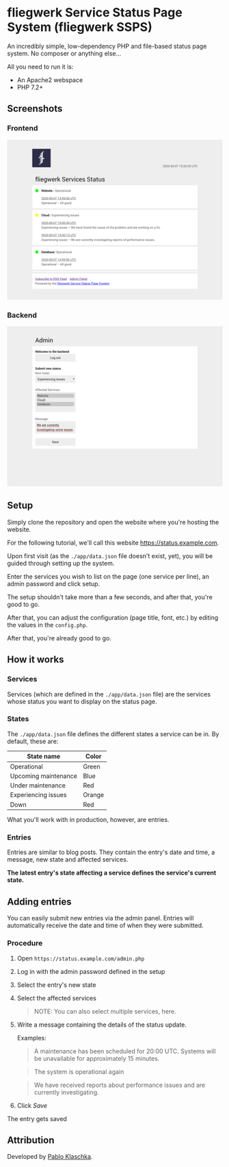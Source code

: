 # fliegwerk Service Status Page System (fliegwerk SSPS)
An incredibly simple, low-dependency PHP and file-based status 
page system. No composer or anything else...

All you need to run it is:
- An Apache2 webspace
- PHP 7.2+

## Screenshots
### Frontend
![Frontend UI](screenshot-frontend.png)
### Backend
![Backend UI](screenshot-backend.png)

## Setup
Simply clone the repository and open the website where you're hosting the website.

For the following tutorial, we'll call this website https://status.example.com.

Upon first visit (as the `./app/data.json` file doesn't exist, 
yet), you will be guided through setting up the system.

Enter the services you wish to list on the page (one service per line), 
an admin password and click setup.

The setup shouldn't take more than a few seconds, and after that, 
you're good to go.

After that, you can adjust the configuration (page title, font, etc.) by
editing the values in the `config.php`.

After that, you're already good to go.

## How it works
### Services
Services (which are defined in the `./app/data.json` file) are
the services whose status you want to display on the status page.
### States
The `./app/data.json` file defines the different states a service can be in. By default, these are:

| State name | Color |
| --- | --- |
| Operational | Green |
| Upcoming maintenance | Blue |
| Under maintenance | Red |
| Experiencing issues | Orange |
| Down | Red |

What you'll work with in production, however, are entries.

### Entries
Entries are similar to blog posts. They contain the entry's date and time, a message, new state 
and affected services.

**The latest entry's state affecting a service defines the service's current state.**

## Adding entries
You can easily submit new entries via the admin panel. Entries will automatically receive the date and time of when 
they were submitted.

### Procedure
1. Open `https://status.example.com/admin.php`
2. Log in with the admin password defined in the setup
3. Select the entry's new state
4. Select the affected services
   > NOTE: You can also select multiple services, here.
5. Write a message containing the details of the status update.
   
   Examples:
   > A maintenance has been scheduled for 20:00 UTC. Systems will be unavailable for approximately 15 minutes.
   
   > The system is operational again

   > We have received reports about performance issues and are currently investigating.
6. Click *Save*

The entry gets saved 

## Attribution
Developed by [Pablo Klaschka](https://github.com/pklaschka).